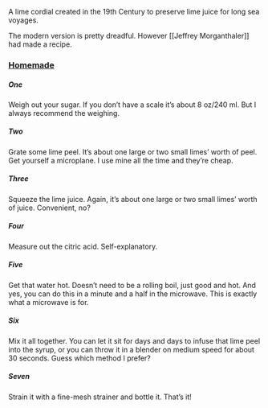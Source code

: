 A lime cordial created in the 19th Century to preserve lime juice for long sea voyages. 

The modern version is pretty dreadful. However [[Jeffrey Morganthaler]] had made a recipe. 

### [Homemade](https://jeffreymorgenthaler.com/lime-cordial/)

##### One

Weigh out your sugar. If you don’t have a scale it’s about 8 oz/240 ml. But I always recommend the weighing.

##### Two

Grate some lime peel. It’s about one large or two small limes’ worth of peel. Get yourself a microplane. I use mine all the time and they’re cheap.

##### Three

Squeeze the lime juice. Again, it’s about one large or two small limes’ worth of juice. Convenient, no?

##### Four

Measure out the citric acid. Self-explanatory.

##### Five

Get that water hot. Doesn’t need to be a rolling boil, just good and hot. And yes, you can do this in a minute and a half in the microwave. This is exactly what a microwave is for.

##### Six

Mix it all together. You can let it sit for days and days to infuse that lime peel into the syrup, or you can throw it in a blender on medium speed for about 30 seconds. Guess which method I prefer?

##### Seven

Strain it with a fine-mesh strainer and bottle it. That’s it!